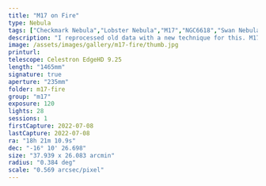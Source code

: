 ```yaml
---
title: "M17 on Fire"
type: Nebula
tags: ["Checkmark Nebula","Lobster Nebula","M17","NGC6618","Swan Nebula","omega Nebula"]
description: "I reprocessed old data with a new technique for this. M17 goes by several different names: Checkmark, Horseshoe, Lobster, Omega and Swan. It is a massive star-forming region that is bright and richly structured. It has a complex structure that is unique due to the almost straight-edged regions of darks and transitions from billowing clouds of molecular gas to long, twisting tendrils."
image: /assets/images/gallery/m17-fire/thumb.jpg
printurl: 
telescope: Celestron EdgeHD 9.25
length: "1465mm"
signature: true
aperture: "235mm"
folder: m17-fire
group: "m17"
exposure: 120
lights: 28
sessions: 1
firstCapture: 2022-07-08
lastCapture: 2022-07-08
ra: "18h 21m 10.9s"
dec: "-16° 10' 26.698"
size: "37.939 x 26.083 arcmin"
radius: "0.384 deg"
scale: "0.569 arcsec/pixel"
---
```

